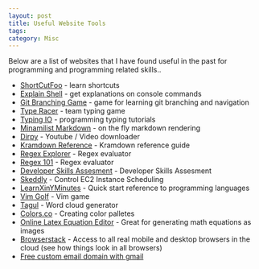 ```yaml
---
layout: post
title: Useful Website Tools
tags: 
category: Misc
---
```

Below are a list of websites that I have found useful in the past for programming and programming related skills..

- [ShortCutFoo](https://www.shortcutfoo.com/) - learn shortcuts
- [Explain Shell](http://explainshell.com/) - get explanations on console commands
- [Git Branching Game](http://pcottle.github.io/learnGitBranching/) - game for learning git branching and navigation
- [Type Racer](http://play.typeracer.com/) - team typing game
- [Typing IO](http://typing.io/) - programming typing tutorials
- [Minamilist Markdown](http://markdown.pioul.fr/) - on the fly markdown rendering
- [Dirpy](http://dirpy.com) - Youtube / Video downloader
- [Kramdown Reference](http://kramdown.gettalong.org/syntax.html#standard-code-blocks) - Kramdown reference guide
- [Regex Explorer](http://www.regexper.com/) - Regex evaluator
- [Regex 101](https://regex101.com/) - Regex evaluator  
- [Developer Skills Assesment](https://codility.com/) - Developer Skills Assesment
- [Skeddly](http://www.skeddly.com/) - Control EC2 Instance Scheduling
- [LearnXinYMinutes](http://learnxinyminutes.com/) - Quick start reference to programming languages
- [Vim Golf](http://www.vimgolf.com/) - Vim game
- [Tagul](https://tagul.com) - Word cloud generator  
- [Colors.co](https://coolors.co) - Creating color palletes  
- [Online Latex Equation Editor](http://www.sciweavers.org/free-online-latex-equation-editor) - Great for generating math equations as images  
- [Browserstack](https://www.browserstack.com/) - Access to all real mobile and desktop browsers in the cloud (see how things look in all browsers)  
- [Free custom email domain with gmail](https://simplyian.com/2015/01/07/Hacking-GMail-to-use-custom-domains-for-free/)  
